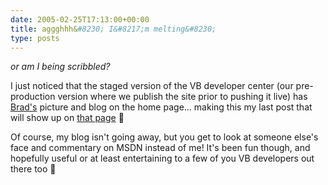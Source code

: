 ```yaml
---
date: 2005-02-25T17:13:00+00:00
title: aggghhh&#8230; I&#8217;m melting&#8230;
type: posts
---
```

_or am I being scribbled?_

I just noticed that the staged version of the VB developer center (our pre-production version where we publish the site prior to pushing it live) has [Brad's](http://blogs.msdn.com/brad_mccabe/) picture and blog on the home page... making this my last post that will show up on [that page](http://msdn.microsoft.com/vbasic) 🙂

Of course, my blog isn't going away, but you get to look at someone else's face and commentary on MSDN instead of me! It's been fun though, and hopefully useful or at least entertaining to a few of you VB developers out there too 🙂
